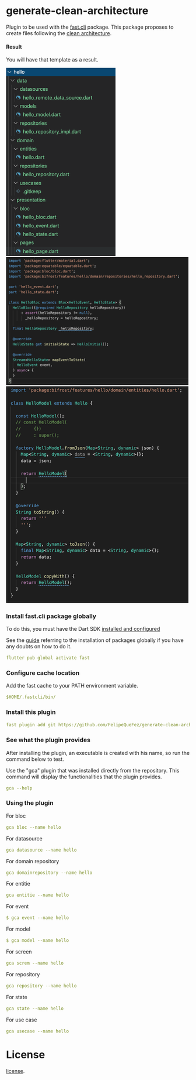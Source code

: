 # generate-clean-architecture

Plugin to be used with the [fast.cli](https://github.com/pbissonho/fast.cli) package. This package proposes to create files following the [clean architecture](https://blog.cleancoder.com/uncle-bob/2012/08/13/the-clean-architecture.html).

#### Result

You will have that template as a result.

<img src="/assets/example.png" width="300px"><img src="/assets/example2.png" width="500px"><img src="/assets/example3.png" width="500px">

### Install fast.cli package globally 

To do this, you must have the Dart SDK [installed and configured](https://dart.dev/get-dart) 

See the [guide](https://dart.dev/tools/pub/cmd/pub-global) referring to the installation of packages globally if you have any doubts on how to do it.

```yaml
flutter pub global activate fast
```

### Configure cache location

Add the fast cache to your PATH environment variable.

```yaml
$HOME/.fastcli/bin/
```

### Install this plugin

```yaml
fast plugin add git https://github.com/FelipeQueFez/generate-clean-architecture.git
```

### See what the plugin provides

After installing the plugin, an executable is created with his name, so run the command below to test.

Use the "gca" plugin that was installed directly from the repository.
This command will display the functionalities that the plugin provides.

```yaml
gca --help
```

### Using the plugin

For bloc

```yaml
gca bloc --name hello
```

For datasource

```yaml
gca datasource --name hello
```

For domain repository

```yaml
gca domainrepository --name hello
```

For entitie

```yaml
gca entitie --name hello
```

For event

```yaml
$ gca event --name hello
```

For model

```yaml
$ gca model --name hello
```

For screen

```yaml
gca screm --name hello
```

For repository

```yaml
gca repository --name hello
```

For state

```yaml
gca state --name hello
```

For use case

```yaml
gca usecase --name hello
```

# License

[license](https://github.com/FelipeQueFez/generate-clean-architecture/blob/main/LICENSE).
